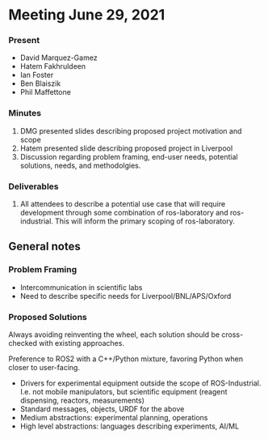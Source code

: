 # Meeting June 29, 2021

### Present
- David Marquez-Gamez
- Hatem Fakhruldeen
- Ian Foster
- Ben Blaiszik
- Phil Maffettone

### Minutes
1. DMG presented slides describing proposed project motivation and scope
2. Hatem presented slide describing proposed project in Liverpool 
3. Discussion regarding problem framing, end-user needs,
   potential solutions, needs, and methodolgies. 
   
### Deliverables
1. All attendees to describe a potential use case that will require 
   development through some combination of ros-laboratory and ros-industrial. 
   This will inform the primary scoping of ros-laboratory. 
   

## General notes
### Problem Framing
- Intercommunication in scientific labs
- Need to describe specific needs for Liverpool/BNL/APS/Oxford

### Proposed Solutions
Always avoiding reinventing the wheel, each solution should be cross-checked with existing approaches.

Preference to ROS2 with a C++/Python mixture, favoring Python when closer to user-facing. 
- Drivers for experimental equipment outside the scope of ROS-Industrial. 
  I.e. not mobile manipulators, but scientific equipment (reagent dispensing, reactors, measurements)
- Standard messages, objects, URDF for the above
- Medium abstractions: experimental planning, operations
- High level abstractions: languages describing experiments, AI/ML 



